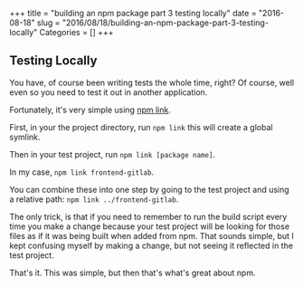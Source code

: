 +++
title = "building an npm package part 3 testing locally"
date = "2016-08-18"
slug = "2016/08/18/building-an-npm-package-part-3-testing-locally"
Categories = []
+++

## Testing Locally
You have, of course been writing tests the whole time, right?
Of course, well even so you need to test it out in another application.

Fortunately, it's very simple using [npm link](https://docs.npmjs.com/cli/link).

First, in your the project directory, run `npm link` this will create a global symlink.

Then in your test project, run `npm link [package name]`.

In my case, `npm link frontend-gitlab`.

You can combine these into one step by going to the test project and using a relative path: `npm link ../frontend-gitlab`.

The only trick, is that if you need to remember to run the build script every time you make a change because your test project will be looking for those files as if it was being built when added from npm.
That sounds simple, but I kept confusing myself by making a change, but not seeing it reflected in the test project.

That's it. This was simple, but then that's what's great about npm.
